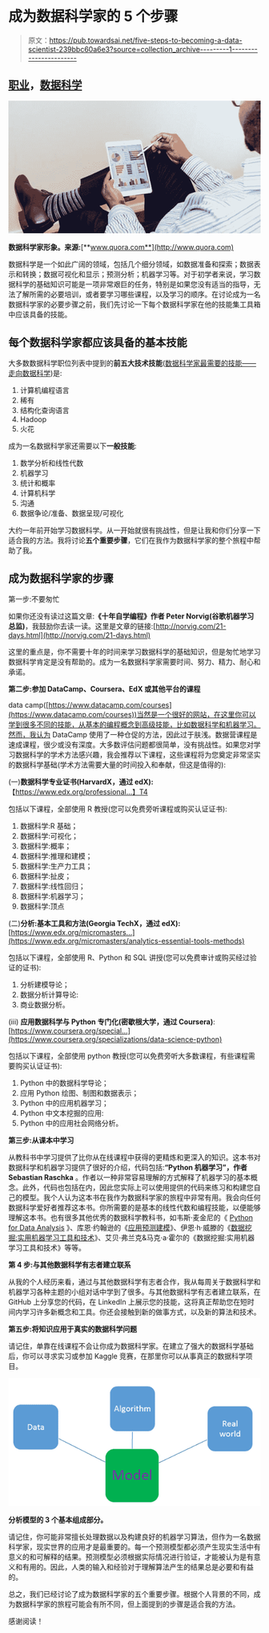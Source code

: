# 成为数据科学家的 5 个步骤

> 原文：<https://pub.towardsai.net/five-steps-to-becoming-a-data-scientist-239bbc60a6e3?source=collection_archive---------1----------------------->

## [职业](https://towardsai.net/p/category/careers)，[数据科学](https://towardsai.net/p/category/data-science)

![](img/a943e7af83fd13cfb5ab91e20a95d1b1.png)

**数据科学家形象。来源:**[**www.quora.com**](http://www.quora.com)

数据科学是一个如此广阔的领域，包括几个细分领域，如数据准备和探索；数据表示和转换；数据可视化和显示；预测分析；机器学习等。对于初学者来说，学习数据科学的基础知识可能是一项非常艰巨的任务，特别是如果您没有适当的指导，无法了解所需的必要培训，或者要学习哪些课程，以及学习的顺序。在讨论成为一名数据科学家的必要步骤之前，我们先讨论一下每个数据科学家在他的技能集工具箱中应该具备的技能。

## 每个数据科学家都应该具备的基本技能

大多数数据科学职位列表中提到的**前五大技术技能**([数据科学家最需要的技能——走向数据科学](https://towardsdatascience.com/the-most-in-demand-skills-for-data-scientists-4a4a8db896db))是:

1.  计算机编程语言
2.  稀有
3.  结构化查询语言
4.  Hadoop
5.  火花

成为一名数据科学家还需要以下**一般技能**:

1.  数学分析和线性代数
2.  机器学习
3.  统计和概率
4.  计算机科学
5.  沟通
6.  数据争论/准备、数据呈现/可视化

大约一年前开始学习数据科学。从一开始就很有挑战性，但是让我和你们分享一下适合我的方法。我将讨论**五个重要步骤**，它们在我作为数据科学家的整个旅程中帮助了我。

## **成为数据科学家的步骤**

第一步:不要匆忙

如果你还没有读过这篇文章:**《十年自学编程》作者 Peter Norvig(谷歌机器学习总监)**，我鼓励你去读一读。这里是文章的链接:[http://norvig.com/21-days.html](http://norvig.com/21-days.html)

这里的重点是，你不需要十年的时间来学习数据科学的基础知识，但是匆忙地学习数据科学肯定是没有帮助的。成为一名数据科学家需要时间、努力、精力、耐心和承诺。

**第二步:参加 DataCamp、Coursera、EdX 或其他平台的课程**

data camp([https://www.datacamp.com/courses](https://www.datacamp.com/courses))当然是一个很好的网站，在这里你可以学到很多不同的技能，从基本的编程概念到高级技能，比如数据科学和机器学习。然而，我认为 DataCamp 使用了一种仓促的方法，因此过于肤浅。数据营课程是速成课程，很少或没有深度。大多数评估问题都很简单，没有挑战性。如果您对学习数据科学的学术方法感兴趣，我会推荐以下课程，这些课程将为您奠定非常坚实的数据科学基础(学术方法需要大量的时间投入和奉献，但这是值得的):

(一)**数据科学专业证书(HarvardX，通过 edX):**【https://www.edx.org/professional...】T4

包括以下课程，全部使用 R 教授(您可以免费旁听课程或购买认证证书):

1.  数据科学:R 基础；
2.  数据科学:可视化；
3.  数据科学:概率；
4.  数据科学:推理和建模；
5.  数据科学:生产力工具；
6.  数据科学:扯皮；
7.  数据科学:线性回归；
8.  数据科学:机器学习；
9.  数据科学:顶点

(二)**分析:基本工具和方法(Georgia TechX，通过 edX):**[https://www.edx.org/micromasters...](https://www.edx.org/micromasters/analytics-essential-tools-methods)

包括以下课程，全部使用 R、Python 和 SQL 讲授(您可以免费审计或购买经过验证的证书):

1.  分析建模导论；
2.  数据分析计算导论:
3.  商业数据分析。

(iii) **应用数据科学与 Python 专门化(密歇根大学，通过 Coursera)**:[https://www.coursera.org/special...](https://www.coursera.org/specializations/data-science-python)

包括以下课程，全部使用 python 教授(您可以免费旁听大多数课程，有些课程需要购买认证证书):

1.  Python 中的数据科学导论；
2.  应用 Python 绘图、制图和数据表示；
3.  Python 中的应用机器学习；
4.  Python 中文本挖掘的应用:
5.  Python 中的应用社会网络分析。

**第三步:从课本中学习**

从教科书中学习提供了比你从在线课程中获得的更精炼和更深入的知识。这本书对数据科学和机器学习提供了很好的介绍，代码包括:**“Python 机器学习”，作者 Sebastian Raschka** 。作者以一种非常容易理解的方式解释了机器学习的基本概念。此外，代码也包括在内，因此您实际上可以使用提供的代码来练习和构建您自己的模型。我个人认为这本书在我作为数据科学家的旅程中非常有用。我会向任何数据科学爱好者推荐这本书。你所需要的是基本的线性代数和编程技能，以便能够理解这本书。也有很多其他优秀的数据科学教科书，如韦斯·麦金尼的《 [Python for Data Analysis](https://sushilapalwe.files.wordpress.com/2018/04/python-for-data-analytics-book.pdf) 》、库恩·约翰逊的《[应用预测建模](https://vuquangnguyen2016.files.wordpress.com/2018/03/applied-predictive-modeling-max-kuhn-kjell-johnson_1518.pdf)》、伊恩·h·威滕的《[数据挖掘:实用机器学习工具和技术](https://www.wi.hs-wismar.de/~cleve/vorl/projects/dm/ss13/HierarClustern/Literatur/WittenFrank-DM-3rd.pdf)》、艾贝·弗兰克&马克·a·霍尔的《数据挖掘:实用机器学习工具和技术》等等。

**第 4 步:与其他数据科学有志者建立联系**

从我的个人经历来看，通过与其他数据科学有志者合作，我从每周关于数据科学和机器学习各种主题的小组对话中学到了很多。与其他数据科学有志者建立联系，在 GitHub 上分享您的代码，在 LinkedIn 上展示您的技能，这将真正帮助您在短时间内学习许多新概念和工具。你还会接触到新的做事方式，以及新的算法和技术。

**第五步:将知识应用于真实的数据科学问题**

请记住，单靠在线课程不会让你成为数据科学家。在建立了强大的数据科学基础后，你可以寻求实习或参加 Kaggle 竞赛，在那里你可以从事真正的数据科学项目。

![](img/e415f73815af432f5cf9dcbe0feec59b.png)

**分析模型的 3 个基本组成部分。**

请记住，你可能非常擅长处理数据以及构建良好的机器学习算法，但作为一名数据科学家，现实世界的应用才是最重要的。每一个预测模型都必须产生现实生活中有意义的和可解释的结果。预测模型必须根据实际情况进行验证，才能被认为是有意义和有用的。因此，人类的输入和经验对于理解算法产生的结果总是必要和有益的。

总之，我们已经讨论了成为数据科学家的五个重要步骤。根据个人背景的不同，成为数据科学家的旅程可能会有所不同，但上面提到的步骤是适合我的方法。

感谢阅读！
